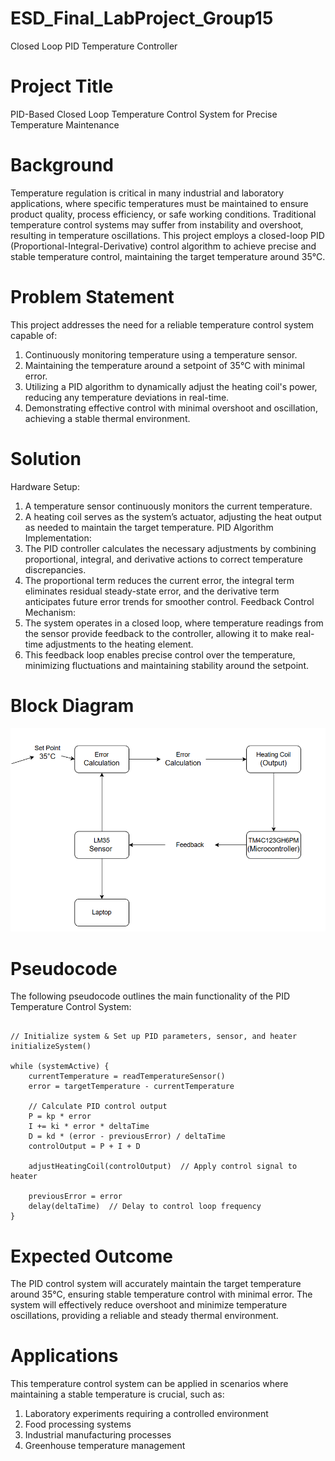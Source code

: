 # ESD_Final_LabProject_Group15
Closed Loop PID Temperature Controller

# Project Title 
PID-Based Closed Loop Temperature Control System for Precise Temperature Maintenance

# Background 
Temperature regulation is critical in many industrial and laboratory applications, where specific temperatures must be maintained to ensure product quality, process efficiency, or safe working conditions.
Traditional temperature control systems may suffer from instability and overshoot, resulting in temperature oscillations. This project employs a closed-loop PID (Proportional-Integral-Derivative) control 
algorithm to achieve precise and stable temperature control, maintaining the target temperature around 35°C.

# Problem Statement 
This project addresses the need for a reliable temperature control system capable of:

1. Continuously monitoring temperature using a temperature sensor.
2. Maintaining the temperature around a setpoint of 35°C with minimal error.
3. Utilizing a PID algorithm to dynamically adjust the heating coil's power, reducing any temperature deviations in real-time.
4. Demonstrating effective control with minimal overshoot and oscillation, achieving a stable thermal environment.

# Solution
 Hardware Setup:
   1. A temperature sensor continuously monitors the current temperature.
   2. A heating coil serves as the system’s actuator, adjusting the heat output as needed to maintain the target temperature.
 PID Algorithm Implementation:
   1. The PID controller calculates the necessary adjustments by combining proportional, integral, and derivative actions to correct temperature discrepancies.
   2. The proportional term reduces the current error, the integral term eliminates residual steady-state error, and the derivative term anticipates future error trends for smoother control.
 Feedback Control Mechanism:
   1. The system operates in a closed loop, where temperature readings from the sensor provide feedback to the controller, allowing it to make real-time adjustments to the heating element.
   2. This feedback loop enables precise control over the temperature, minimizing fluctuations and maintaining stability around the setpoint.

# Block Diagram

![PID Temperature Controller Block Diagram](block_diagram.png)


# Pseudocode

The following pseudocode outlines the main functionality of the PID Temperature Control System:

```plaintext

// Initialize system & Set up PID parameters, sensor, and heater
initializeSystem()
  
while (systemActive) {
    currentTemperature = readTemperatureSensor()
    error = targetTemperature - currentTemperature
    
    // Calculate PID control output
    P = kp * error
    I += ki * error * deltaTime
    D = kd * (error - previousError) / deltaTime
    controlOutput = P + I + D

    adjustHeatingCoil(controlOutput)  // Apply control signal to heater

    previousError = error
    delay(deltaTime)  // Delay to control loop frequency
}
```

# Expected Outcome

The PID control system will accurately maintain the target temperature around 35°C, ensuring stable temperature control with minimal error. The system will effectively reduce overshoot and minimize temperature oscillations, providing a reliable and steady thermal environment.

# Applications

This temperature control system can be applied in scenarios where maintaining a stable temperature is crucial, such as:

   1. Laboratory experiments requiring a controlled environment
   2. Food processing systems
   3. Industrial manufacturing processes
   4. Greenhouse temperature management
